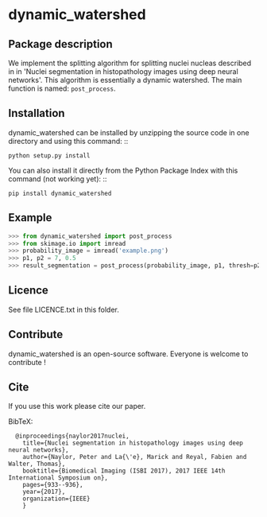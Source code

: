 dynamic_watershed
=================

Package description
--------------

We implement the splitting algorithm for splitting nuclei nucleas described in in 'Nuclei segmentation in histopathology images using deep neural networks'. This algorithm is essentially a dynamic watershed.
The main function is named: `post_process`.


Installation
--------------

dynamic_watershed can be installed by unzipping the source code in one directory and using this command: ::

    python setup.py install

You can also install it directly from the Python Package Index with this command (not working yet): :: 

    pip install dynamic_watershed

Example
--------------
```python
>>> from dynamic_watershed import post_process
>>> from skimage.io import imread
>>> probability_image = imread('example.png')
>>> p1, p2 = 7, 0.5
>>> result_segmentation = post_process(probability_image, p1, thresh=p2)
```

Licence
--------

See file LICENCE.txt in this folder.


Contribute
-----------
dynamic_watershed is an open-source software. Everyone is welcome to contribute !


Cite
-----------

If you use this work please cite our paper.

BibTeX: 
```
  @inproceedings{naylor2017nuclei,
    title={Nuclei segmentation in histopathology images using deep neural networks},
    author={Naylor, Peter and La{\'e}, Marick and Reyal, Fabien and Walter, Thomas},
    booktitle={Biomedical Imaging (ISBI 2017), 2017 IEEE 14th International Symposium on},
    pages={933--936},
    year={2017},
    organization={IEEE}
    }
```

